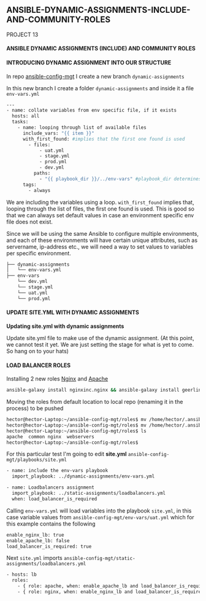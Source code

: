 ## ANSIBLE-DYNAMIC-ASSIGNMENTS-INCLUDE-AND-COMMUNITY-ROLES
PROJECT 13

#### ANSIBLE DYNAMIC ASSIGNMENTS (INCLUDE) AND COMMUNITY ROLES
#### INTRODUCING DYNAMIC ASSIGNMENT INTO OUR STRUCTURE
In repo [ansible-config-mgt](https://github.com/hectorproko/ansible-config-mgt) I create a new branch ``dynamic-assignments``  

In this new branch I create a folder ``dynamic-assignments`` and inside it a file ``env-vars.yml``

``` bash 
---
- name: collate variables from env specific file, if it exists
  hosts: all
  tasks:
    - name: looping through list of available files
      include_vars: "{{ item }}" 
      with_first_found: #implies that the first one found is used
        - files:
            - uat.yml
            - stage.yml
            - prod.yml
            - dev.yml
          paths:
            - "{{ playbook_dir }}/../env-vars" #playbook_dir determines the location of the running playbook
      tags:
        - always
```  
We are including the variables using a loop. `with_first_found` implies that, looping through the list of files, the first one found is used. This is good so that we can always set default values in case an environment specific env file does not exist.  

Since we will be using the same Ansible to configure multiple environments, and each of these environments will have certain unique attributes, such as servername, ip-address etc., we will need a way to set values to variables per specific environment.

``` bash
├── dynamic-assignments
│   └── env-vars.yml
├── env-vars
    └── dev.yml
    └── stage.yml
    └── uat.yml
    └── prod.yml
```
#### UPDATE SITE.YML WITH DYNAMIC ASSIGNMENTS

**Updating site.yml with dynamic assignments**  

Update site.yml file to make use of the dynamic assignment. (At this point, we cannot test it yet. We are just setting the stage for what is yet to come. So hang on to your hats)


#### LOAD BALANCER ROLES

Installing 2 new roles [Nginx](https://galaxy.ansible.com/nginxinc/nginx) and [Apache](https://galaxy.ansible.com/geerlingguy/apache)  

``` bash
ansible-galaxy install nginxinc.nginx && ansible-galaxy install geerlingguy.apache
```
Moving the roles from default location to local repo (renaming it in the process) to be pushed

``` bash
hector@hector-Laptop:~/ansible-config-mgt/roles$ mv /home/hector/.ansible/roles/nginxinc.nginx ./nginx
hector@hector-Laptop:~/ansible-config-mgt/roles$ mv /home/hector/.ansible/roles/geerlingguy.apache ./apache
hector@hector-Laptop:~/ansible-config-mgt/roles$ ls
apache  common nginx  webservers
hector@hector-Laptop:~/ansible-config-mgt/roles$
```
For this particular test I'm going to edit **site.yml** `ansible-config-mgt/playbooks/site.yml`  

``` bash
- name: include the env-vars playbook
  import_playbook: ../dynamic-assignments/env-vars.yml 

- name: Loadbalancers assignment
  import_playbook: ../static-assignments/loadbalancers.yml
  when: load_balancer_is_required
```
Calling `env-vars.yml` will load variables into the playbook `site.yml`, in this case variable values from `ansible-config-mgt/env-vars/uat.yml` which for this example contains the following

``` bash
enable_nginx_lb: true
enable_apache_lb: false
load_balancer_is_required: true
```
Next `site.yml` imports `ansible-config-mgt/static-assignments/loadbalancers.yml`

``` bash
- hosts: lb
  roles: 
    - { role: apache, when: enable_apache_lb and load_balancer_is_required }
    - { role: nginx, when: enable_nginx_lb and load_balancer_is_required }
```